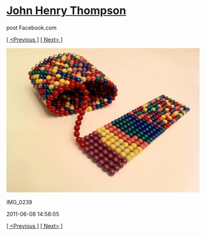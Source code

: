 # [John Henry Thompson](../README.md)
post Facebook.com

[[ <Previous ]](2011-06-08-2.md) [[ Next> ]](2011-06-08-4.md)

[![](../media/2011-06-08/Magnetic-Balls-IMG_0239.jpg)](../README.md)

IMG_0239

2011-06-08 14:58:05

[[ <Previous ]](2011-06-08-2.md) [[ Next> ]](2011-06-08-4.md)